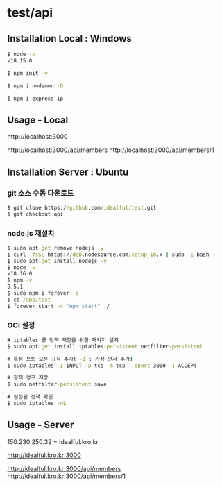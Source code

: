 # test/api

## Installation Local : Windows

```cmd
$ node -v
v18.15.0
```

```cmd
$ npm init -y
```

```cmd
$ npm i nodemon -D
```

```cmd
$ npm i express ip
```

## Usage - Local

http://localhost:3000

http://localhost:3000/api/members
http://localhost:3000/api/members/1

## Installation Server : Ubuntu

### git 소스 수동 다운로드

```cmd
$ git clone https://github.com/idealful/test.git
$ git checkout api
```

### node.js 재설치

```cmd
$ sudo apt-get remove nodejs -y
$ curl -fsSL https://deb.nodesource.com/setup_18.x | sudo -E bash -
$ sudo apt-get install nodejs -y
$ node -v
v18.16.0
$ npm -v
9.5.1
$ sudo npm i forever -g
$ cd /app/test
$ forever start -c "npm start" ./
```

### OCI 설정

```cmd
# iptables 룰 정책 저장을 위한 패키지 설치
$ sudo apt-get install iptables-persistent netfilter-persistent

# 특정 포트 오픈 규칙 추가( -I : 가장 먼저 추가)
$ sudo iptables -I INPUT -p tcp -m tcp --dport 3000 -j ACCEPT

# 정책 영구 저장
$ sudo netfilter-persistent save

# 설정된 정책 확인
$ sudo iptables -nL
```

## Usage - Server

150.230.250.32 = idealful.kro.kr

http://idealful.kro.kr:3000

http://idealful.kro.kr:3000/api/members
http://idealful.kro.kr:3000/api/members/1

